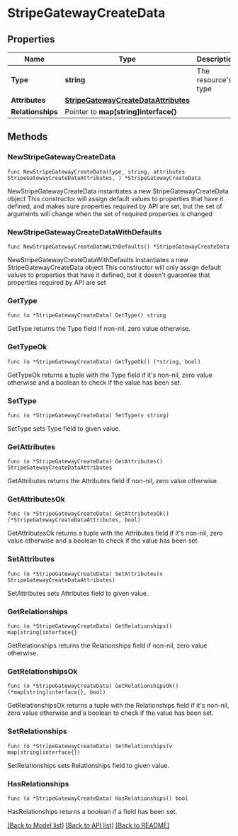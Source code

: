 # StripeGatewayCreateData

## Properties

Name | Type | Description | Notes
------------ | ------------- | ------------- | -------------
**Type** | **string** | The resource&#39;s type | 
**Attributes** | [**StripeGatewayCreateDataAttributes**](StripeGatewayCreateDataAttributes.md) |  | 
**Relationships** | Pointer to **map[string]interface{}** |  | [optional] 

## Methods

### NewStripeGatewayCreateData

`func NewStripeGatewayCreateData(type_ string, attributes StripeGatewayCreateDataAttributes, ) *StripeGatewayCreateData`

NewStripeGatewayCreateData instantiates a new StripeGatewayCreateData object
This constructor will assign default values to properties that have it defined,
and makes sure properties required by API are set, but the set of arguments
will change when the set of required properties is changed

### NewStripeGatewayCreateDataWithDefaults

`func NewStripeGatewayCreateDataWithDefaults() *StripeGatewayCreateData`

NewStripeGatewayCreateDataWithDefaults instantiates a new StripeGatewayCreateData object
This constructor will only assign default values to properties that have it defined,
but it doesn't guarantee that properties required by API are set

### GetType

`func (o *StripeGatewayCreateData) GetType() string`

GetType returns the Type field if non-nil, zero value otherwise.

### GetTypeOk

`func (o *StripeGatewayCreateData) GetTypeOk() (*string, bool)`

GetTypeOk returns a tuple with the Type field if it's non-nil, zero value otherwise
and a boolean to check if the value has been set.

### SetType

`func (o *StripeGatewayCreateData) SetType(v string)`

SetType sets Type field to given value.


### GetAttributes

`func (o *StripeGatewayCreateData) GetAttributes() StripeGatewayCreateDataAttributes`

GetAttributes returns the Attributes field if non-nil, zero value otherwise.

### GetAttributesOk

`func (o *StripeGatewayCreateData) GetAttributesOk() (*StripeGatewayCreateDataAttributes, bool)`

GetAttributesOk returns a tuple with the Attributes field if it's non-nil, zero value otherwise
and a boolean to check if the value has been set.

### SetAttributes

`func (o *StripeGatewayCreateData) SetAttributes(v StripeGatewayCreateDataAttributes)`

SetAttributes sets Attributes field to given value.


### GetRelationships

`func (o *StripeGatewayCreateData) GetRelationships() map[string]interface{}`

GetRelationships returns the Relationships field if non-nil, zero value otherwise.

### GetRelationshipsOk

`func (o *StripeGatewayCreateData) GetRelationshipsOk() (*map[string]interface{}, bool)`

GetRelationshipsOk returns a tuple with the Relationships field if it's non-nil, zero value otherwise
and a boolean to check if the value has been set.

### SetRelationships

`func (o *StripeGatewayCreateData) SetRelationships(v map[string]interface{})`

SetRelationships sets Relationships field to given value.

### HasRelationships

`func (o *StripeGatewayCreateData) HasRelationships() bool`

HasRelationships returns a boolean if a field has been set.


[[Back to Model list]](../README.md#documentation-for-models) [[Back to API list]](../README.md#documentation-for-api-endpoints) [[Back to README]](../README.md)


